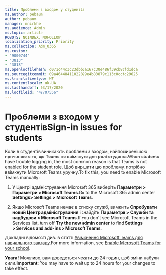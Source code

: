 ```yaml
---
title: Проблеми з входом у студентів
ms.author: pebaum
author: pebaum
manager: mnirkhe
ms.audience: Admin
ms.topic: article
ROBOTS: NOINDEX, NOFOLLOW
localization_priority: Priority
ms.collection: Adm_O365
ms.custom:
- "9000744"
- "3813"
- "3818"
ms.openlocfilehash: d071c44c3c23dbb3a167c30e486f39cb86fd1dca
ms.sourcegitcommit: 09a46448411022829e4b83879c113c0ccfc29625
ms.translationtype: HT
ms.contentlocale: uk-UA
ms.lasthandoff: 03/17/2020
ms.locfileid: "42707556"
---
```

# <a name="sign-in-issues-for-students"></a><span data-ttu-id="56a64-102">Проблеми з входом у студентів</span><span class="sxs-lookup"><span data-stu-id="56a64-102">Sign-in issues for students</span></span>

<span data-ttu-id="56a64-103">Коли в студентів виникають проблеми з входом, найпоширенішою причиною є те, що Teams не ввімкнуто для ролі студента.</span><span class="sxs-lookup"><span data-stu-id="56a64-103">When students have trouble logging in, the most common reason is that Teams is not enabled for the student role.</span></span> <span data-ttu-id="56a64-104">Щоб вирішити цю проблему, потрібно ввімкнути Microsoft Teams уручну.</span><span class="sxs-lookup"><span data-stu-id="56a64-104">To fix this, you need to enable Microsoft Teams manually:</span></span>

1. <span data-ttu-id="56a64-105">У Центрі адміністрування Microsoft 365 виберіть **Параметри > Параметри > Microsoft Teams**.</span><span class="sxs-lookup"><span data-stu-id="56a64-105">Go to the Microsoft 365 admin center **Settings> Settings > Microsoft Teams**.</span></span> 

2. <span data-ttu-id="56a64-106">Якщо Microsoft Teams немає в списку служб, вимкніть **Спробувати новий Центр адміністрування** і знайдіть **Параметри > Служби та надбудови > Microsoft Teams**.</span><span class="sxs-lookup"><span data-stu-id="56a64-106">If you don't see Microsoft Teams in the Services list, turn off **Try the new admin center** to find **Settings > Services and add-ins > Microsoft Teams**.</span></span> 

<span data-ttu-id="56a64-107">Докладні відомості див. в статті [Увімкнення Microsoft Teams для навчального закладу](https://docs.microsoft.com/microsoft-365/education/intune-edu-trial/enable-microsoft-teams#enable-microsoft-teams-for-your-school-1).</span><span class="sxs-lookup"><span data-stu-id="56a64-107">For more information, see [Enable Microsoft Teams for your school](https://docs.microsoft.com/microsoft-365/education/intune-edu-trial/enable-microsoft-teams#enable-microsoft-teams-for-your-school-1).</span></span> 

<span data-ttu-id="56a64-108">**Увага!** Можливо, вам доведеться чекати до 24 годин, щоб зміни набули сили.</span><span class="sxs-lookup"><span data-stu-id="56a64-108">**Important**: You may have to wait up to 24 hours for your changes to take effect.</span></span>

 
